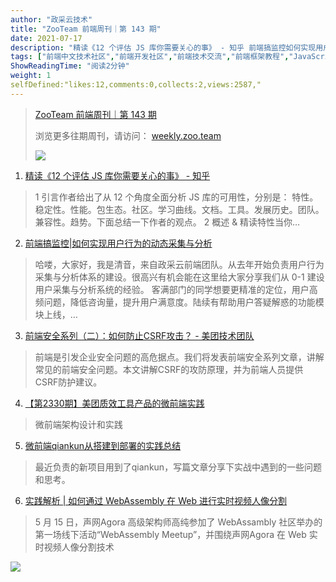 ```yaml
---
author: "政采云技术"
title: "ZooTeam 前端周刊｜第 143 期"
date: 2021-07-17
description: "精读《12 个评估 JS 库你需要关心的事》 - 知乎 前端搞监控如何实现用户行为的动态采集与分析 前端安全系列（二）：如何防止CSRF攻击？ - 美团技术团队 【第2330期】美团质效工具产品的微"
tags: ["前端中文技术社区","前端开发社区","前端技术交流","前端框架教程","JavaScript 学习资源","CSS 技巧与最佳实践","HTML5 最新动态","前端工程师职业发展","开源前端项目","前端技术趋势"]
ShowReadingTime: "阅读2分钟"
weight: 1
selfDefined:"likes:12,comments:0,collects:2,views:2587,"
---
```

> [ZooTeam 前端周刊｜第 143 期](https://link.juejin.cn?target=https%3A%2F%2Fweekly.zoo.team%2Fdetail%2F143 "https://weekly.zoo.team/detail/143")
> 
> 浏览更多往期周刊，请访问： [weekly.zoo.team](https://link.juejin.cn?target=https%3A%2F%2Fweekly.zoo.team "https://weekly.zoo.team")
> 
> ![](/images/jueJin/1738ae6bd811366.png)

1.  [精读《12 个评估 JS 库你需要关心的事》 - 知乎](https://link.juejin.cn?target=https%3A%2F%2Fzhuanlan.zhihu.com%2Fp%2F45264866 "https://zhuanlan.zhihu.com/p/45264866")

> 1 引言作者给出了从 12 个角度全面分析 JS 库的可用性，分别是： 特性。稳定性。性能。包生态。社区。学习曲线。文档。工具。发展历史。团队。兼容性。趋势。下面总结一下作者的观点。 2 概述 &amp; 精读特性当你…

2.  [前端搞监控|如何实现用户行为的动态采集与分析](https://juejin.cn/post/6844904161566261256 "https://juejin.cn/post/6844904161566261256")

> 哈喽，大家好，我是清音，来自政采云前端团队。从去年开始负责用户行为采集与分析体系的建设。很高兴有机会能在这里给大家分享我们从 0-1 建设用户采集与分析系统的经验。 客满部门的同学想要更精准的定位，用户高频问题，降低咨询量，提升用户满意度。陆续有帮助用户答疑解惑的功能模块上线，…

3.  [前端安全系列（二）：如何防止CSRF攻击？ - 美团技术团队](https://link.juejin.cn?target=https%3A%2F%2Ftech.meituan.com%2F2018%2F10%2F11%2Ffe-security-csrf.html "https://tech.meituan.com/2018/10/11/fe-security-csrf.html")

> 前端是引发企业安全问题的高危据点。我们将发表前端安全系列文章，讲解常见的前端安全问题。本文讲解CSRF的攻防原理，并为前端人员提供CSRF防护建议。

4.  [【第2330期】美团质效工具产品的微前端实践](https://link.juejin.cn?target=https%3A%2F%2Fmp.weixin.qq.com%2Fs%3F__biz%3DMjM5MTA1MjAxMQ%3D%3D%26mid%3D2651247615%26idx%3D1%26sn%3D0027f14e7b00fffdbbd55cd8a91c2577%26chksm%3Dbd490a7b8a3e836d51991745da153538c0d48afb0cfb0a411cc764123b941c8166ba68c2af43%26mpshare%3D1%26scene%3D23%26srcid%3D0708qGTu7meVa47NVwxTyMfS%26 "https://mp.weixin.qq.com/s?__biz=MjM5MTA1MjAxMQ==&mid=2651247615&idx=1&sn=0027f14e7b00fffdbbd55cd8a91c2577&chksm=bd490a7b8a3e836d51991745da153538c0d48afb0cfb0a411cc764123b941c8166ba68c2af43&mpshare=1&scene=23&srcid=0708qGTu7meVa47NVwxTyMfS&")

> 微前端架构设计和实践

5.  [微前端qiankun从搭建到部署的实践总结](https://link.juejin.cn?target=https%3A%2F%2Fmp.weixin.qq.com%2Fs%2F0ox_sLQluMR6gL88yzfIkg "https://mp.weixin.qq.com/s/0ox_sLQluMR6gL88yzfIkg")

> 最近负责的新项目用到了qiankun，写篇文章分享下实战中遇到的一些问题和思考。

6.  [实践解析 | 如何通过 WebAssembly 在 Web 进行实时视频人像分割](https://juejin.cn/post/6985102448759635981 "https://juejin.cn/post/6985102448759635981")

> 5 月 15 日，声网Agora 高级架构师高纯参加了 WebAssambly 社区举办的第一场线下活动“WebAssembly Meetup”，并围绕声网Agora 在 Web 实时视频人像分割技术

![](/images/jueJin/80bce5b184334a1.png)